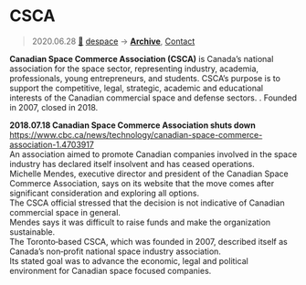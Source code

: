 # CSCA
> 2020.06.28 [🚀](../../index/index.md) [despace](../index.md) → **[Archive](faq.md)**, [Contact](../contact.md)

**Canadian Space Commerce Association (CSCA)** is Canada’s national association for the space sector, representing industry, academia, professionals, young entrepreneurs, and students. CSCA’s purpose is to support the competitive, legal, strategic, academic and educational interests of the Canadian commercial space and defense sectors. . Founded in 2007, closed in 2018.

**2018.07.18 Canadian Space Commerce Association shuts down**  
<https://www.cbc.ca/news/technology/canadian-space-commerce-association-1.4703917>  
An association aimed to promote Canadian companies involved in the space industry has declared itself insolvent and has ceased operations.  
Michelle Mendes, executive director and president of the Canadian Space Commerce Association, says on its website that the move comes after significant consideration and exploring all options.  
The CSCA official stressed that the decision is not indicative of Canadian commercial space in general.  
Mendes says it was difficult to raise funds and make the organization sustainable.  
The Toronto‑based CSCA, which was founded in 2007, described itself as Canada’s non‑profit national space industry association.  
Its stated goal was to advance the economic, legal and political environment for Canadian space focused companies.

